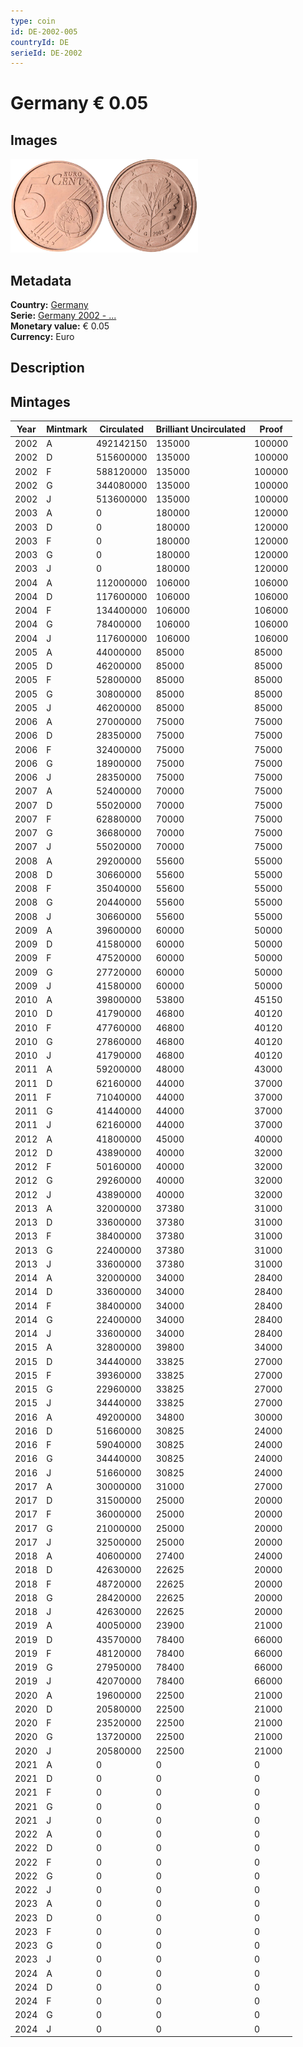 ```yaml
---
type: coin
id: DE-2002-005
countryId: DE
serieId: DE-2002
---
```


# Germany € 0.05

## Images

<img src="../../../Images/common-2002-005.webp" height="150" alt="Front image"><img src="Images/germany-2002-005.webp" height="150" alt="Back image">

## Metadata

**Country:** [Germany](../index.md)\
**Serie:** [Germany 2002 - ...](index.md)\
**Monetary value:** € 0.05\
**Currency:** Euro

## Description

## Mintages

| Year | Mintmark | Circulated | Brilliant Uncirculated | Proof  |
| ---- | -------- | ---------- | ---------------------- | ------ |
| 2002 | A        | 492142150  | 135000                 | 100000 |
| 2002 | D        | 515600000  | 135000                 | 100000 |
| 2002 | F        | 588120000  | 135000                 | 100000 |
| 2002 | G        | 344080000  | 135000                 | 100000 |
| 2002 | J        | 513600000  | 135000                 | 100000 |
| 2003 | A        | 0          | 180000                 | 120000 |
| 2003 | D        | 0          | 180000                 | 120000 |
| 2003 | F        | 0          | 180000                 | 120000 |
| 2003 | G        | 0          | 180000                 | 120000 |
| 2003 | J        | 0          | 180000                 | 120000 |
| 2004 | A        | 112000000  | 106000                 | 106000 |
| 2004 | D        | 117600000  | 106000                 | 106000 |
| 2004 | F        | 134400000  | 106000                 | 106000 |
| 2004 | G        | 78400000   | 106000                 | 106000 |
| 2004 | J        | 117600000  | 106000                 | 106000 |
| 2005 | A        | 44000000   | 85000                  | 85000  |
| 2005 | D        | 46200000   | 85000                  | 85000  |
| 2005 | F        | 52800000   | 85000                  | 85000  |
| 2005 | G        | 30800000   | 85000                  | 85000  |
| 2005 | J        | 46200000   | 85000                  | 85000  |
| 2006 | A        | 27000000   | 75000                  | 75000  |
| 2006 | D        | 28350000   | 75000                  | 75000  |
| 2006 | F        | 32400000   | 75000                  | 75000  |
| 2006 | G        | 18900000   | 75000                  | 75000  |
| 2006 | J        | 28350000   | 75000                  | 75000  |
| 2007 | A        | 52400000   | 70000                  | 75000  |
| 2007 | D        | 55020000   | 70000                  | 75000  |
| 2007 | F        | 62880000   | 70000                  | 75000  |
| 2007 | G        | 36680000   | 70000                  | 75000  |
| 2007 | J        | 55020000   | 70000                  | 75000  |
| 2008 | A        | 29200000   | 55600                  | 55000  |
| 2008 | D        | 30660000   | 55600                  | 55000  |
| 2008 | F        | 35040000   | 55600                  | 55000  |
| 2008 | G        | 20440000   | 55600                  | 55000  |
| 2008 | J        | 30660000   | 55600                  | 55000  |
| 2009 | A        | 39600000   | 60000                  | 50000  |
| 2009 | D        | 41580000   | 60000                  | 50000  |
| 2009 | F        | 47520000   | 60000                  | 50000  |
| 2009 | G        | 27720000   | 60000                  | 50000  |
| 2009 | J        | 41580000   | 60000                  | 50000  |
| 2010 | A        | 39800000   | 53800                  | 45150  |
| 2010 | D        | 41790000   | 46800                  | 40120  |
| 2010 | F        | 47760000   | 46800                  | 40120  |
| 2010 | G        | 27860000   | 46800                  | 40120  |
| 2010 | J        | 41790000   | 46800                  | 40120  |
| 2011 | A        | 59200000   | 48000                  | 43000  |
| 2011 | D        | 62160000   | 44000                  | 37000  |
| 2011 | F        | 71040000   | 44000                  | 37000  |
| 2011 | G        | 41440000   | 44000                  | 37000  |
| 2011 | J        | 62160000   | 44000                  | 37000  |
| 2012 | A        | 41800000   | 45000                  | 40000  |
| 2012 | D        | 43890000   | 40000                  | 32000  |
| 2012 | F        | 50160000   | 40000                  | 32000  |
| 2012 | G        | 29260000   | 40000                  | 32000  |
| 2012 | J        | 43890000   | 40000                  | 32000  |
| 2013 | A        | 32000000   | 37380                  | 31000  |
| 2013 | D        | 33600000   | 37380                  | 31000  |
| 2013 | F        | 38400000   | 37380                  | 31000  |
| 2013 | G        | 22400000   | 37380                  | 31000  |
| 2013 | J        | 33600000   | 37380                  | 31000  |
| 2014 | A        | 32000000   | 34000                  | 28400  |
| 2014 | D        | 33600000   | 34000                  | 28400  |
| 2014 | F        | 38400000   | 34000                  | 28400  |
| 2014 | G        | 22400000   | 34000                  | 28400  |
| 2014 | J        | 33600000   | 34000                  | 28400  |
| 2015 | A        | 32800000   | 39800                  | 34000  |
| 2015 | D        | 34440000   | 33825                  | 27000  |
| 2015 | F        | 39360000   | 33825                  | 27000  |
| 2015 | G        | 22960000   | 33825                  | 27000  |
| 2015 | J        | 34440000   | 33825                  | 27000  |
| 2016 | A        | 49200000   | 34800                  | 30000  |
| 2016 | D        | 51660000   | 30825                  | 24000  |
| 2016 | F        | 59040000   | 30825                  | 24000  |
| 2016 | G        | 34440000   | 30825                  | 24000  |
| 2016 | J        | 51660000   | 30825                  | 24000  |
| 2017 | A        | 30000000   | 31000                  | 27000  |
| 2017 | D        | 31500000   | 25000                  | 20000  |
| 2017 | F        | 36000000   | 25000                  | 20000  |
| 2017 | G        | 21000000   | 25000                  | 20000  |
| 2017 | J        | 32500000   | 25000                  | 20000  |
| 2018 | A        | 40600000   | 27400                  | 24000  |
| 2018 | D        | 42630000   | 22625                  | 20000  |
| 2018 | F        | 48720000   | 22625                  | 20000  |
| 2018 | G        | 28420000   | 22625                  | 20000  |
| 2018 | J        | 42630000   | 22625                  | 20000  |
| 2019 | A        | 40050000   | 23900                  | 21000  |
| 2019 | D        | 43570000   | 78400                  | 66000  |
| 2019 | F        | 48120000   | 78400                  | 66000  |
| 2019 | G        | 27950000   | 78400                  | 66000  |
| 2019 | J        | 42070000   | 78400                  | 66000  |
| 2020 | A        | 19600000   | 22500                  | 21000  |
| 2020 | D        | 20580000   | 22500                  | 21000  |
| 2020 | F        | 23520000   | 22500                  | 21000  |
| 2020 | G        | 13720000   | 22500                  | 21000  |
| 2020 | J        | 20580000   | 22500                  | 21000  |
| 2021 | A        | 0          | 0                      | 0      |
| 2021 | D        | 0          | 0                      | 0      |
| 2021 | F        | 0          | 0                      | 0      |
| 2021 | G        | 0          | 0                      | 0      |
| 2021 | J        | 0          | 0                      | 0      |
| 2022 | A        | 0          | 0                      | 0      |
| 2022 | D        | 0          | 0                      | 0      |
| 2022 | F        | 0          | 0                      | 0      |
| 2022 | G        | 0          | 0                      | 0      |
| 2022 | J        | 0          | 0                      | 0      |
| 2023 | A        | 0          | 0                      | 0      |
| 2023 | D        | 0          | 0                      | 0      |
| 2023 | F        | 0          | 0                      | 0      |
| 2023 | G        | 0          | 0                      | 0      |
| 2023 | J        | 0          | 0                      | 0      |
| 2024 | A        | 0          | 0                      | 0      |
| 2024 | D        | 0          | 0                      | 0      |
| 2024 | F        | 0          | 0                      | 0      |
| 2024 | G        | 0          | 0                      | 0      |
| 2024 | J        | 0          | 0                      | 0      |
